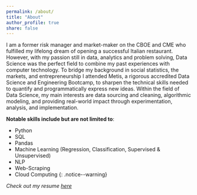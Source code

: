 ```yaml
---
permalink: /about/
title: "About"
author_profile: true
share: false
---
```


I am a former risk manager and market-maker on the CBOE and CME who fulfilled my lifelong dream of opening a successful Italian restaurant. However, with my passion still in data, analytics and problem solving, Data Science was the perfect field to combine my past experiences with computer technology. To bridge my background in social statistics, the markets, and entrepreneurship I attended Metis, a rigorous accredited Data Science and Engineering Bootcamp, to sharpen the technical skills needed to quantify and programmatically express new ideas. Within the field of Data Science, my main interests are data sourcing and cleaning, algorithmic modeling, and providing real-world impact through experimentation, analysis, and implementation.

**Notable skills include but are not limited to**:
- Python
- SQL
- Pandas
- Machine Learning (Regression, Classification, Supervised & Unsupervised)
- NLP
- Web-Scraping
- Cloud Computing
{: .notice--warning}

*Check out my resume* [*here*](https://giasonep.github.io/resume/)
